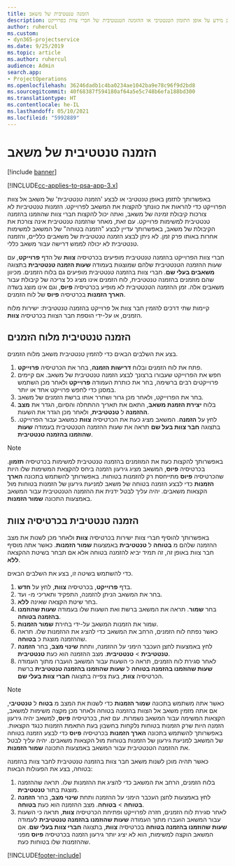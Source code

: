 ```yaml
---
title: הזמנה טנטטיבית של משאב
description: נושא זה מספק מידע על אופן התזמון הטנטטיבי או ההזמנה הטנטטיבית של חברי צוות בפרוייקט.
author: ruhercul
ms.custom:
- dyn365-projectservice
ms.date: 9/25/2019
ms.topic: article
ms.author: ruhercul
audience: Admin
search.app:
- ProjectOperations
ms.openlocfilehash: 36246dadb1c4ba0234ae1042ba9e78c96f9d2bd8
ms.sourcegitcommit: 40f68387f594180af64a5e5c748b6efa188bd300
ms.translationtype: HT
ms.contentlocale: he-IL
ms.lasthandoff: 05/10/2021
ms.locfileid: "5992889"
---
```

# <a name="soft-book-a-resource"></a>הזמנה טנטטיבית של משאב

[!include [banner](../includes/psa-now-project-operations.md)]

[!INCLUDE[cc-applies-to-psa-app-3.x](../includes/cc-applies-to-psa-app-3x.md)]

באפשרותך לתזמן באופן טנטטיבי או לבצע 'הזמנה טנטטיבית' של משאב אל צוות הפרוייקט כדי להראות את כוונתך להקצות את המשאב לפרוייקט. הזמנות טנטטיביות לא צורכות קיבולת זמינה של משאב, ואתה יכול להקצות חברי צוות שהוזמנו בהזמנה טנטטיבית למשימות פרוייקט. עם זאת, מאחר שהזמנה טנטטיבית אינה צורכת את הקיבולת של משאב, באפשרותך עדיין לבצע "הזמנה בטוחה" של המשאב למשימות אחרות באותו פרק זמן. לא ניתן לבצע הזמנה טנטטיבית של משאבים כלליים, והזמנה טנטטיבית לא יכולה לממש דרישה עבור משאב כללי.

חברי צוות הפרוייקט בהזמנה טנטטיבית מופיעים בכרטיסיה **צוות** של הדף **פרוייקט**, עם שעות ההזמנה הטנטטיבית שלהם שמוצגות בעמודה **שעות הזמנה טנטטיבית** בתצוגה **משאבים בעלי שם**. חברי צוות בהזמנה טנטטיבית מופיעים גם בלוח הזמנים. מכיוון שהם מוזמנים בהזמנה טנטטיבית, לוח הזמנים אינו מציג כל צריכה של קיבולת עבור משאבים אלה. זמן ההזמנה הטנטטיבית לא מופיע בכרטיסיה **פיוס**, וגם אינו מוצג בשדה **הארך הזמנות** בכרטיסיה **פיוס** של לוח הזמנים. 

קיימות שתי דרכים להזמין חבר צוות אל פרוייקט בהזמנה טנטטיבית: ישירות מלוח הזמנים, או על-ידי הוספת חבר הצוות בכרטיסיה **צוות**. 

## <a name="soft-book-from-the-schedule-board"></a>הזמנה טנטטיבית מלוח הזמנים
בצע את השלבים הבאים כדי להזמין טנטטיבית משאב מלוח הזמנים. 

1. פתח את לוח הזמנים ובלוח **דרישות הזמנה**, בחר את הכרטיסיה **פרוייקט**.
2. חפש את הפרוייקט שעבורו ברצונך לבצע הזמנה טנטטיבית של משאב. אם קיימים פרוייקטים רבים ברשימה, בחר את כותרת העמודה **פרוייקט** ולאחר מכן השתמש במסנן כדי לחפש פרוייקט אחד או יותר.
3. בחר את הפרוייקט, ולאחר מכן גרור ושחרר אותו ברשת הזמנים של משאב.
5. בלוח **יצירת הזמנת משאב**, התאם את תאריך ההתחלה והסיום, הגדר את **מצב ההזמנה** ל **טנטטיבית**, ולאחר מכן הגדר את השעות. 
6. לחץ על **הזמנה**. המשאב מציג כעת את הכרטיסיה **צוות** כמשאב עבור הפרוייקט. בתצוגה **חבר צוות בעל שם** תראה את שעות ההזמנה הטנטטיבית בעמודה **שעות שהוזמנו בהזמנה טנטטיבית**‬‬.

> [!NOTE]
> באפשרותך להקצות כעת את המוזמנים בהזמנה טנטטיבית למשימות‬‬ בכרטיסיה **תזמון**. בכרטיסיה **פיוס**, המשאב מציג גירעון הזמנה ביחס להקצאת המשימות שלו היות שהכרטיסיה **פיוס** מתייחסת רק להזמנות בטוחות. באפשרותך להשתמש בתכונה **הארך הזמנות** כדי לבצע הזמנה בטוחה של משאב למניעת גירעון של הזמנות בטוחות מול הקצאות משאבים. יהיה עליך לבטל ידנית את ההזמנה הטנטטיבית‬‬ עבור המשאב באמצעות התכונה **שמור הזמנות**.

## <a name="soft-book-on-the-team-tab"></a>הזמנה טנטטיבית‬‬ בכרטיסיה צוות

באפשרותך להוסיף חברי צוות ישירות בכרטיסיה **צוות** ולאחר מכן לשנות את מצב ההזמנה שלהם מ **בטוחה** ל **טנטטיבית‬** באמצעות **שמור הזמנות**. כאשר אתה מוסיף חבר צוות באופן זה, זה תמיד יביא להזמנה בטוחה אלא אם תבחר בשיטת ההקצאה **ללא**.

כדי להשתמש בשיטה זו, בצע את השלבים הבאים.

1. בדף **פרוייקט**, בכרטיסיה **צוות**, לחץ על **חדש**.
2. בחר את המשאב הניתן להזמנה, התפקיד ותאריכי מ- ועד.
3. בחר שיטת הקצאה שאינה **ללא**.
4. בחר **שמור**. תראה את המשאב ברשת ואת השעות שלו בעמודה **שעות שהוזמנו בהזמנה בטוחה‬‬**.
5. שמור את הזמנות המשאב על-ידי בחירת **שמור הזמנות**.
6. כאשר נפתח לוח הזמנים, הרחב את המשאב כדי להציג את ההזמנות שלו. תראה שההזמנה מוצגת כ **בטוחה**.
7. לחץ באמצעות לחצן העכבר הימני על ההזמנה, ותחת **שינוי מצב**, בחר **הזמנה טנטטיבית** \> **טנטטיבית**. מצב ההזמנה הוא כעת **טנטטיבית**.
8. לאחר סגירת לוח הזמנים, תראה כי השעות עבור המשאב הועברו מתוך העמודה ‏‫**שעות שהוזמנו בהזמנה בטוחה**‬‬ ל **שעות שהוזמנו בהזמנה טנטטיבית**‬‬ ברשת הכרטיסיה **צוות**, בעת צפייה בתצוגה **חברי צוות בעלי שם**.

> [!NOTE]
> כאשר אתה משתמש בתכונה **שמור הזמנות** כדי לשנות את המצב מ **בטוח** ל **טנטטיבי**, אם אתה מזמין משאב אל הצוות בהזמנה בטוחה ולאחר מכן מקצה משימות למשאב, הקצאות המשימה עבור המשאב נשמרות. עם זאת, בכרטיסיה **פיוס**, למשאב יהיה גירעון הזמנה היות שרק הזמנות בטוחות נלקחות בחשבון בעת התאמת הזמנות כנגד הקצאות. באפשרותך להשתמש בתכונה **הארך הזמנות** בכרטיסיה **פיוס** כדי לבצע הזמנה בטוחה של המשאב למניעת גירעון של הזמנות בטוחות מול הקצאות משאבים. יהיה עליך לבטל את ההזמנה הטנטטיבית‬‬ עבור המשאב באמצעות התכונה **שמור הזמנות**.

כאשר תהיה מוכן לשנות משאב חבר צוות בהזמנה טנטטיבית לחבר צוות בהזמנה בטוחה, בצע את הפעולות הבאות:

1. בלוח הזמנים, הרחב את המשאב כדי להציג את ההזמנות שלו. תראה שההזמנה מוצגת בתור **טנטטיבית**.
2. לחץ באמצעות לחצן העכבר הימני על ההזמנה ותחת **שינוי מצב**, בחר **הזמנה בטוחה** \> **בטוחה**. מצב ההזמנה הוא כעת **בטוחה**.
3. לאחר סגירת לוח הזמנים, חזרה לפרוייקט ופתיחת הכרטיסיה **צוות**, תראה כי השעות עבור המשאב הועברו מתוך העמודה **שעות שהוזמנו בהזמנה טנטטיבית**‬‬‬‬ לעמודה **שעות שהוזמנו בהזמנה בטוחה** בכרטיסיה **צוות**, בתצוגה **חברי צוות בעלי שם**. אם המשאב הוקצה למשימות, הוא לא יציג יותר גירעון הזמנה בכרטיסיה **פיוס** מפני שההזמנות שלו בטוחות כעת.



[!INCLUDE[footer-include](../includes/footer-banner.md)]